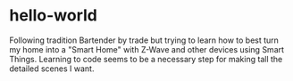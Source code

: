 # hello-world
Following tradition
Bartender by trade but trying to learn how to best turn my home into a "Smart Home" with Z-Wave and other devices using Smart Things.
Learning to code seems to be a necessary step for making tall the detailed scenes I want.
